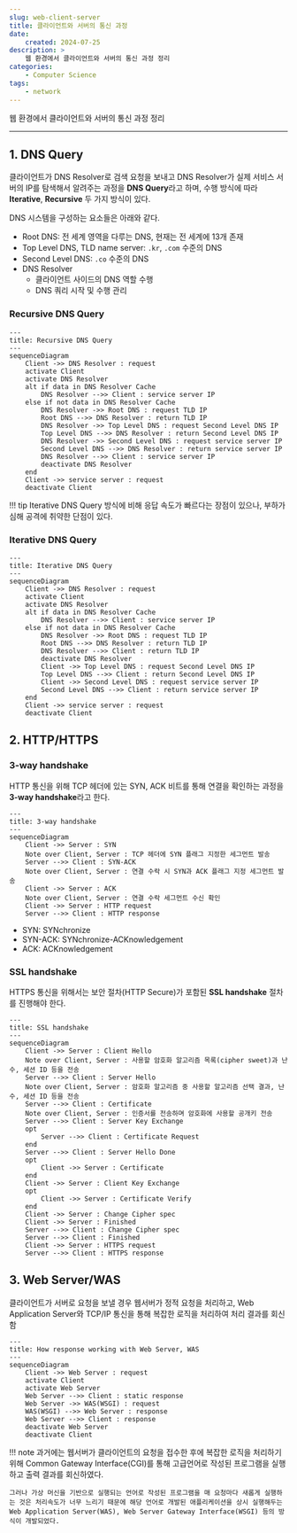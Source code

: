 ```yaml
---
slug: web-client-server
title: 클라이언트와 서버의 통신 과정
date:
    created: 2024-07-25
description: >
    웹 환경에서 클라이언트와 서버의 통신 과정 정리
categories:
    - Computer Science
tags:
    - network
---
```


웹 환경에서 클라이언트와 서버의 통신 과정 정리  

<!-- more -->

---

## 1. DNS Query

클라이언트가 DNS Resolver로 검색 요청을 보내고 DNS Resolver가 실제 서비스 서버의 IP를 탐색해서 알려주는 과정을 **DNS Query**라고 하며, 수행 방식에 따라 **Iterative**, **Recursive** 두 가지 방식이 있다.  

DNS 시스템을 구성하는 요소들은 아래와 같다.  

- Root DNS: 전 세계 영역을 다루는 DNS, 현재는 전 세계에 13개 존재
- Top Level DNS, TLD name server: `.kr`, `.com` 수준의 DNS
- Second Level DNS: `.co` 수준의 DNS
- DNS Resolver
    - 클라이언트 사이드의 DNS 역할 수행
    - DNS 쿼리 시작 및 수행 관리

### Recursive DNS Query

```mermaid
---
title: Recursive DNS Query
---
sequenceDiagram
    Client ->> DNS Resolver : request
    activate Client
    activate DNS Resolver
    alt if data in DNS Resolver Cache
        DNS Resolver -->> Client : service server IP
    else if not data in DNS Resolver Cache
        DNS Resolver ->> Root DNS : request TLD IP
        Root DNS -->> DNS Resolver : return TLD IP
        DNS Resolver ->> Top Level DNS : request Second Level DNS IP
        Top Level DNS -->> DNS Resolver : return Second Level DNS IP
        DNS Resolver ->> Second Level DNS : request service server IP
        Second Level DNS -->> DNS Resolver : return service server IP
        DNS Resolver -->> Client : service server IP
        deactivate DNS Resolver
    end
    Client ->> service server : request
    deactivate Client
```

!!! tip
    Iterative DNS Query 방식에 비해 응답 속도가 빠르다는 장점이 있으나, 부하가 심해 공격에 취약한 단점이 있다.  

### Iterative DNS Query

```mermaid
---
title: Iterative DNS Query
---
sequenceDiagram
    Client ->> DNS Resolver : request
    activate Client
    activate DNS Resolver
    alt if data in DNS Resolver Cache
        DNS Resolver -->> Client : service server IP
    else if not data in DNS Resolver Cache
        DNS Resolver ->> Root DNS : request TLD IP
        Root DNS -->> DNS Resolver : return TLD IP
        DNS Resolver -->> Client : return TLD IP
        deactivate DNS Resolver
        Client ->> Top Level DNS : request Second Level DNS IP
        Top Level DNS -->> Client : return Second Level DNS IP
        Client ->> Second Level DNS : request service server IP
        Second Level DNS -->> Client : return service server IP
    end
    Client ->> service server : request
    deactivate Client
```

## 2. HTTP/HTTPS

### 3-way handshake

HTTP 통신을 위해 TCP 헤더에 있는 SYN, ACK 비트를 통해 연결을 확인하는 과정을 **3-way handshake**라고 한다.  

```mermaid
---
title: 3-way handshake
---
sequenceDiagram
    Client ->> Server : SYN
    Note over Client, Server : TCP 헤더에 SYN 플래그 지정한 세그먼트 발송
    Server -->> Client : SYN-ACK
    Note over Client, Server : 연결 수락 시 SYN과 ACK 플래그 지정 세그먼트 발송
    Client ->> Server : ACK
    Note over Client, Server : 연결 수락 세그먼트 수신 확인
    Client ->> Server : HTTP request
    Server -->> Client : HTTP response
```

- SYN: SYNchronize
- SYN-ACK: SYNchronize-ACKnowledgement
- ACK: ACKnowledgement

### SSL handshake

HTTPS 통신을 위해서는 보안 절차(HTTP Secure)가 포함된 **SSL handshake** 절차를 진행해야 한다.  

```mermaid
---
title: SSL handshake
---
sequenceDiagram
    Client ->> Server : Client Hello
    Note over Client, Server : 사용할 암호화 알고리즘 목록(cipher sweet)과 난수, 세션 ID 등을 전송
    Server -->> Client : Server Hello
    Note over Client, Server : 암호화 알고리즘 중 사용할 알고리즘 선택 결과, 난수, 세션 ID 등을 전송
    Server -->> Client : Certificate
    Note over Client, Server : 인증서를 전송하며 암호화에 사용할 공개키 전송
    Server -->> Client : Server Key Exchange
    opt
        Server -->> Client : Certificate Request
    end
    Server -->> Client : Server Hello Done
    opt
        Client ->> Server : Certificate
    end
    Client ->> Server : Client Key Exchange
    opt
        Client ->> Server : Certificate Verify
    end
    Client ->> Server : Change Cipher spec
    Client ->> Server : Finished
    Server -->> Client : Change Cipher spec
    Server -->> Client : Finished
    Client ->> Server : HTTPS request
    Server -->> Client : HTTPS response
```

## 3. Web Server/WAS

클라이언트가 서버로 요청을 보낼 경우 웹서버가 정적 요청을 처리하고, Web Application Server와 TCP/IP 통신을 통해 복잡한 로직을 처리하여 처리 결과를 회신함  

```mermaid
---
title: How response working with Web Server, WAS
---
sequenceDiagram
    Client ->> Web Server : request
    activate Client
    activate Web Server
    Web Server -->> Client : static response
    Web Server ->> WAS(WSGI) : request
    WAS(WSGI) -->> Web Server : response
    Web Server -->> Client : response
    deactivate Web Server
    deactivate Client
```

!!! note
    과거에는 웹서버가 클라이언트의 요청을 접수한 후에 복잡한 로직을 처리하기 위해 Common Gateway Interface(CGI)를 통해 고급언어로 작성된 프로그램을 실행하고 출력 결과를 회신하였다.  

    그러나 가상 머신을 기반으로 실행되는 언어로 작성된 프로그램을 매 요청마다 새롭게 실행하는 것은 처리속도가 너무 느리기 때문에 해당 언어로 개발된 애플리케이션을 상시 실행해두는 Web Application Server(WAS), Web Server Gateway Interface(WSGI) 등의 방식이 개발되었다.  
